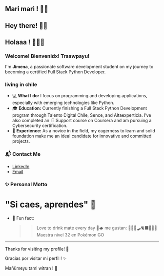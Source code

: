 ##                                                                                 Mari mari ! 🙌🏽

##                                                                                 Hey there!  👋🏽

##                                                                                 Holaaa !    🙋🏽‍♀️

### Welcome! Bienvenidx! Traawpayu!

I'm **Jimena**, a passionate software development student on my journey to becoming a certified Full Stack Python Developer.

### living in chile

- 💻 **What I do:** I focus on programming and developing applications, especially with emerging technologies like Python.
- 🎓 **Education:** Currently finishing a Full Stack Python Development program through Talento Digital Chile, Sence, and Altaexperticia. I’ve also completed an IT Support course on Coursera and am pursuing a Cybersecurity certification.
- 🌱 **Experience:** As a novice in the field, my eagerness to learn and solid foundation make me an ideal candidate for innovative and committed projects.

### 📬 Contact Me

- [LinkedIn](https://www.linkedin.com/in/jimenatraipe/)
- [Email](jimenatraipe@outlook.com)



### ✨ Personal Motto

# "Si caes, aprendes" 🌟

- 👻 Fun fact:
    >> Love to drink mate every day 🧉🫖
    >> me gustan: 🚴🏽‍♀🛹🐈‍⬛🧘🏽‍♀️
    >> Maestra nivel 32 en Pokémon GO
    >> 

---

Thanks for visiting my profile! 🪻

Gracias por visitar mi perfil ! ✨

Mañümeyu tami witran ! 🌻
